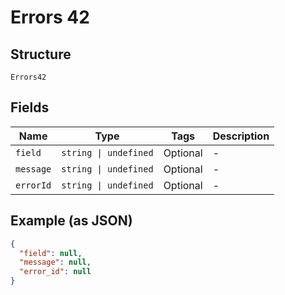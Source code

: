 
# Errors 42

## Structure

`Errors42`

## Fields

| Name | Type | Tags | Description |
|  --- | --- | --- | --- |
| `field` | `string \| undefined` | Optional | - |
| `message` | `string \| undefined` | Optional | - |
| `errorId` | `string \| undefined` | Optional | - |

## Example (as JSON)

```json
{
  "field": null,
  "message": null,
  "error_id": null
}
```

